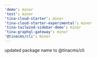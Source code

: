 ```yaml
---
'demo': minor
'test': minor
'tina-cloud-starter': minor
'tina-cloud-starter-experimental': minor
'tina-tailwind-sidebar-demo': minor
'tina-graphql-gateway': minor
'@tinacms/cli': minor
---
```


updated package name to @tinacms/cli
